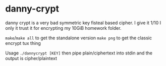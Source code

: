 # danny-crypt
danny crypt is a very bad symmetric key fisteal based cipher. I give it 1/10 I only it trust it for encrypting my 10GiB homework folder.

`make`/`make all` to get the standalone version
`make png` to get the classic encrypt tux thing

 Usage `./dannycrypt [KEY]` then pipe plain/ciphertext into stdin and the output is cipher/plaintext
